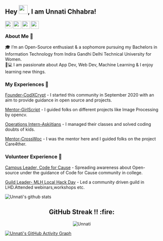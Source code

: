 ## Hey <img src="https://github.com/TheDudeThatCode/TheDudeThatCode/blob/master/Assets/Hi.gif" width="29px">,  I am Unnati Chhabra!

<a href="https://www.linkedin.com/in/unnati-chhabra-/">
  <img align="left" width="24px" src="https://cdn.jsdelivr.net/npm/simple-icons@v3/icons/linkedin.svg"  />
</a>
<a href="https://twitter.com/Unnati_twts">
  <img align="left" width="26px" src="https://cdn.jsdelivr.net/npm/simple-icons@v3/icons/twitter.svg" />
</a>
<a href="mailto:chhabraunnati324@gmail.com">
  <img align="left" width="26px" src="https://cdn.jsdelivr.net/npm/simple-icons@v3/icons/gmail.svg" />
</a>
<a href="https://www.youtube.com/channel/UCInFaJ1OUf5UGl5soiO_8ng">
  <img align="left" width="26px" src="https://cdn.jsdelivr.net/npm/simple-icons@v3/icons/youtube.svg" />
</a>

<br />

### About Me 🙌
🎓 I’m an Open-Source enthusiast & a sophomore pursuing my Bachelors in Information Technology from Indira Gandhi Delhi Technical University for Women. </br>
👨💻  I am passionate about App Dev, Web Dev, Machine Learning & I enjoy learning new things. </br>

### My Experiences 🙌
[Founder-CodXCrypt](https://github.com/CodXCrypt) - I started this community in September 2020 with an aim to provide guidance in open source and projects.

[Mentor-GirlScript](https://gssoc.girlscript.tech/) - I guided folks on different projects like Image Processing by opencv.

[Operations Intern-Askiitians](https://www.askiitians.com/) - I managed their classes and solved coding doubts of kids.

[Mentor-CrossWoc](https://crosswoc.ieeedtu.in/) - I was the mentor here and I guided folks on the project Care4ther.

### Volunteer Experience 🚀
[Campus Leader, Code for Cause](https://codeforcause.org/) - Spreading awareness about Open-source under the guidance of Code for Cause community in college.

[Guild Leader- MLH Local Hack Day](https://localhackday.mlh.io/) - Led a community driven guild in LHD.Attended webinars,workshops etc.




![Unnati's github stats](https://github-readme-stats.vercel.app/api?username=unnati914&show_icons=true&hide_border=true)
<br />

<h2 align="center">GitHub Streak !! :fire:</h2> 
<p  align="center">
<img align="Center" src="https://github-readme-streak-stats.herokuapp.com/?user=unnati914&)" alt="Unnati" />
</p>


[![Unnati's GitHub Activity Graph](https://activity-graph.herokuapp.com/graph?username=unnati914&bg_color=000000&color=FFFFFF&line=FFFFFF&point=00FF00)](https://github.com/unnati914/github-readme-activity-graph)








